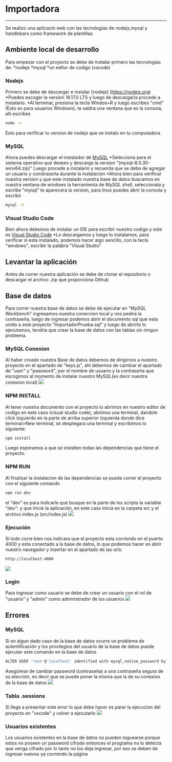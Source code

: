 # Importadora
***
Se realizo una aplicacin web con las tecnologías de nodejs,mysql y handlebars como framework de plantillas
## Ambiente local de desarrollo
Para empezar con el proyecto se debe de instalar primero las tecnologías de:
*nodejs
*mysql
*un editor de codigo (vscode)
### Nodejs
Primero se debe de descargar e instalar [nodejs] (https://nodejs.org)
*Puedes escoger la version 16.17.0 LTS y luego de descargarla procede a instalarlo.
*Al terminar, presiona la tecla Windos+R y luego escribes "cmd" (Esto es para usuarios Windows), te saldra una ventana que es la consola, alli escribes
```bash
node -v
```
Esto para verificar tu version de nodejs que se instalo en tu computadora.
### MySQL
Ahora puedes descargar el instalador de [MySQL](https://dev.mysql.com/downloads/mysql/)
*Selecciona para el sistema operativo que desees y descarga la version "(mysql-8.0.30-winx64.zip)"
Luego procede a instalarlo y recuerda que se debe de agregar un usuario y constraseña durante la instalacion
*Ahora bien para verificar nuestra version y que este instalado nuestra base de datos buscamos en nuestra ventana de windows la herramienta de MySQL shell, seleccionala y escribe "mysql" te aparecera la version, para linux puedes abrir la consola y escribir
```bash
mysql -V
```
### Visual Studio Code
Bien ahora debemos de instalar un IDE para escribir nuestro codigo y este es [Visual Studio Code](http://https://code.visualstudio.com)
*Lo descargamos y luego lo instalamos, para verificar si esta instalado, podemos hacer algo sencillo, con la tecla "windows", escribir la palabra "Visual Studio"

## Levantar la aplicación
Antes de correr nuestra aplicación se debe de clonar el repositorio o descargar el archivo .zip que proporciona Github

## Base de datos
Para correr nuestra base de datos se debe de ejecutar en "MySQL Workbench" ingresamos nuestra coneccion local y nos pedira la contraseña, luego de ingresar podemos abrir el documento sql que esta unido a este proyecto "ImportadorPrueba.sql" y luego de abrirlo lo ejecutamos, tendria que crear la base de datos con las tablas sin ningun problema.

### MySQL Conexion
Al haber creado nuestra Base de datos debemos de dirigirnos a nuestro proyecto en el apartado de "keys.js", ahi debemos de cambiar el apartado de "user" y "password"; por el nombre de usuario y la contraseña que escogimos al momento de instalar nuestro MySQL(es decir nuestra conexion local) 
![](docs/Conexion.png)

### NPM INSTALL
Al tener nuestra documento con el proyecto lo abrimos en nuestro editor de codigo en este caso (visual studio code), abrimos una terminal, dandole click izquierdo en la parte de arriba superior izquierda donde dice terminal>New terminal, se desplegara una terminal y escribimos lo siguiente:
```bash
npm install
```
Luego esperamos a que se installen todas las dependencias que tiene el proyecto.

### NPM RUN
Al finalizar la instalacion de las dependencias se puede correr el proyecto con el siguiente comando
```bash
npm run dev
```
el "dev" es para indicarle que busque en la parte de los scripts la variable "dev": y que inicie la aplicación, en este caso inicia en la carpeta src y el archivo index.js (src/index.js)
![](docs/Ejecutar.png)


### Ejecución
Si todo corre bien nos indicara que el proyecto esta corriendo en el puerto 4000 y esta conectado a la base de datos, lo que podemos hacer es abrir nuestro navegador y insertar en el apartado de las urls:
```bash
http://localhost:4000
```
![](docs/Ejecutar1.png)

### Login
Para ingresar como usuario se debe de crear un usuario con el rol de "usuario" y "admin" como administrador de los usuarios
![](docs/usuario.png)

## Errores
### MySQL
Si en algun dado caso de la base de datos ocurre un problema de autentificación y los provilegios del usuario de la base de datos puede ejecutar este comando en la base de datos
```bash
ALTER USER 'root'@'localhost' identified with mysql_native_password by 'password'
```
Asegúrese de cambiar password (contraseña) a una contraseña segura de su elección, es decir que se puede poner la misma que la de su conexion de la base de datos
![](docs/Error1.png)

### Tabla .sessions
Si llega a presentar este error lo que debe hacer es parar la ejecucion del proyecto en "vscode" y volver a ejecutarlo
![](docs/error_tabla.png)


### Usuarios existentes
Los usuarios existentes en la base de datos no pueden loguearse porque estos no poseen un password cifrado entonces el programa no lo detecta que venga cifrado por lo tanto no los deja ingresar, por eso se deben de ingresar nuevos ya corriendo la página 

